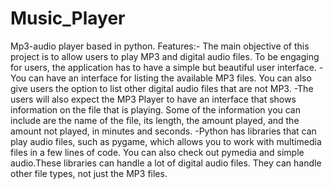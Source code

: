 # Music_Player
Mp3-audio player based in python.
Features:-
The main objective of this project is to allow users to play MP3 and digital audio files. To be
engaging for users, the application has to have a simple but beautiful user interface.
-You can have an interface for listing the available MP3 files. You can also give users the option
to list other digital audio files that are not MP3.
-The users will also expect the MP3 Player to have an interface that shows information on the
file that is playing. Some of the information you can include are the name of the file, its length,
the amount played, and the amount not played, in minutes and seconds.
-Python has libraries that can play audio files, such as pygame, which allows you to work with
multimedia files in a few lines of code. You can also check out pymedia and simple audio.These
libraries can handle a lot of digital audio files. They can handle other file types, not just the MP3
files.
